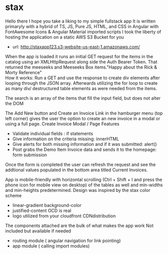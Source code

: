 # stax
Hello there I hope you take a liking to my simple fullstack app
It is written primaryly with a hybrid of TS, JS, Pure JS, HTML, and CSS in Angular with FontAwesome Icons & Angular Material imported scripts
I took the liberty of hosting the application on a static AWS S3 Bucket for you
- url: http://staxapp123.s3-website-us-east-1.amazonaws.com/

When the app is loaded it runs an initial GET request for the items 
in the catalog using an XMLHttpRequest along side the Auth Bearer Token.
That returned the meeseeks and Meeseeks Box items."Happy about the Rick & Morty Reference" <br/>
How it works:
Run a GET and use the response to create div elements after looping through the JSON array.
Afterwards utilizing the for loop to create as many div/ destructured table elements as were
needed from the items. 

The search is an array of the items that fill the input field, but does not alter the DOM

The Add New button and Create an Invoice Link in the hamburger menu (top left corner) gives the user the option to 
create an new invoice in a modal or using a full page. 
Create Invoice Modal / Page Features
- Validate individual fields : if statements
- Give information on the criteria missing: innerHTML
- Give alerts for both missing information and if it was submitted: alert()
- Post grabs the Demo Item Invoice data and sends it to the homepage: form submission

Once the form is completed the user can refresh the request and see the addtional values populated
in the bottom area titled Current Invoices.

App is mobile-friendly with horizontal scrolling (Ctrl + Shift + I and press the phone icon for mobile view on desktop)
of the tables as well and min-widths and min-heights predetermined.
Design was inspired by the stax color scheme
- linear-gradient background-color 
- justified-content OCD is real 
- logo utilized from your cloudfront CDNdistribution

The components attached are the bulk of what makes the app work
Not included but available if needed 
- routing module ( angular navigation for link pointing)
- app module ( calling import modules)




